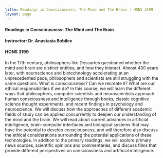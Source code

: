 ```yaml
---
title: Readings in Consciousness: The Mind and The Brain | HONS 3199
layout: page
---
```


#### Readings in Consciousness: The Mind and The Brain

#### Instructor: Dr. Anastasia Bobilev

#### HONS 3199

In the 17th century, philosophers like Descartes questioned whether the mind and brain are distinct entitles, and how they interact.  Almost 400 years later, with neuroscience and biotechnology accelerating at an unprecedented pace, philosophers and scientists are still struggling with the same questions.  What is consciousness? Can we recreate it?  What are our ethical responsibilities if we do?  In this course, we will learn the different ways that philosophers, computer scientists and neuroscientists approach human consciousness and intelligence through books, classic cognitive science thought experiments, and recent findings in psychology and neuroscience.  We will discuss how the approaches of different academic fields of study can be applied concurrently to deepen our understanding of the mind and the brain.  We will read about current advances in artificial intelligence, brain-computer interfaces and biological systems that may have the potential to develop consciousness, and will therefore also discuss the ethical considerations surrounding the potential applications of these technologies.  In addition to the primary readings, we will explore primary news sources, scientific opinions and commentaries, and discuss films that provide different perspectives on consciousness and artificial intelligence.  